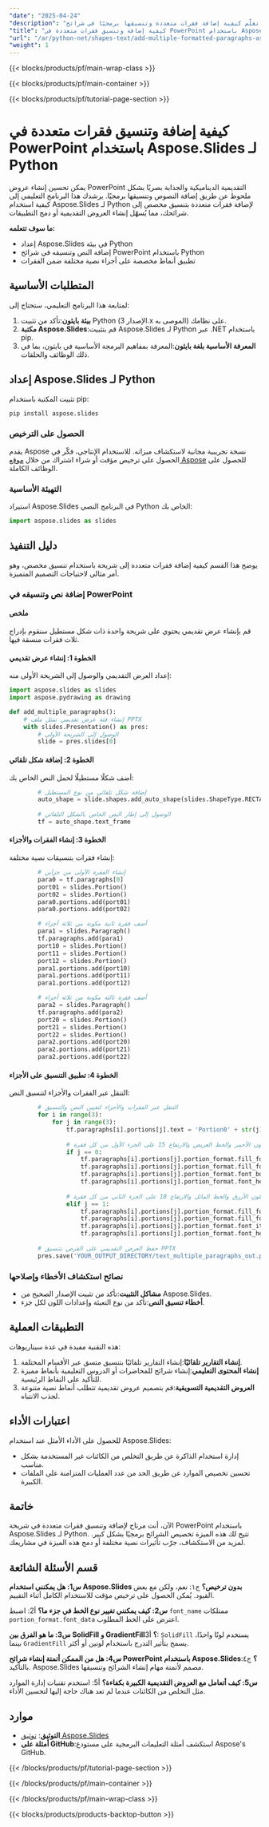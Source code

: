 ```yaml
---
"date": "2025-04-24"
"description": "تعلّم كيفية إضافة فقرات متعددة وتنسيقها برمجيًا في شرائح PowerPoint باستخدام Aspose.Slides مع Python. يغطي هذا الدليل الإعداد، وتقنيات تنسيق النصوص، والتطبيقات العملية."
"title": "كيفية إضافة وتنسيق فقرات متعددة في PowerPoint باستخدام Aspose.Slides لـ Python"
"url": "/ar/python-net/shapes-text/add-multiple-formatted-paragraphs-asposeslides-python/"
"weight": 1
---
```


{{< blocks/products/pf/main-wrap-class >}}

{{< blocks/products/pf/main-container >}}

{{< blocks/products/pf/tutorial-page-section >}}
# كيفية إضافة وتنسيق فقرات متعددة في PowerPoint باستخدام Aspose.Slides لـ Python

يمكن تحسين إنشاء عروض PowerPoint التقديمية الديناميكية والجذابة بصريًا بشكل ملحوظ عن طريق إضافة النصوص وتنسيقها برمجيًا. يرشدك هذا البرنامج التعليمي إلى كيفية استخدام Aspose.Slides لـ Python لإضافة فقرات متعددة بتنسيق مخصص إلى شرائحك، مما يُسهّل إنشاء العروض التقديمية أو دمج التطبيقات.

**ما سوف تتعلمه:**
- إعداد Aspose.Slides في بيئة Python
- إضافة النص وتنسيقه في شرائح PowerPoint باستخدام Python
- تطبيق أنماط مخصصة على أجزاء نصية مختلفة ضمن الفقرات

## المتطلبات الأساسية

لمتابعة هذا البرنامج التعليمي، ستحتاج إلى:
1. **بيئة بايثون**:تأكد من تثبيت Python (الإصدار 3.x الموصى به) على نظامك.
2. **مكتبة Aspose.Slides**:قم بتثبيت Aspose.Slides لـ Python عبر .NET باستخدام pip.
3. **المعرفة الأساسية بلغة بايثون**:المعرفة بمفاهيم البرمجة الأساسية في بايثون، بما في ذلك الوظائف والحلقات.

## إعداد Aspose.Slides لـ Python

تثبيت المكتبة باستخدام pip:

```bash
pip install aspose.slides
```

### الحصول على الترخيص

يقدم Aspose نسخة تجريبية مجانية لاستكشاف ميزاته. للاستخدام الإنتاجي، فكّر في الحصول على ترخيص مؤقت أو شراء اشتراك من خلال [موقع Aspose](https://purchase.aspose.com/buy) للحصول على الوظائف الكاملة.

### التهيئة الأساسية

استيراد Aspose.Slides في البرنامج النصي Python الخاص بك:

```python
import aspose.slides as slides
```

## دليل التنفيذ

يوضح هذا القسم كيفية إضافة فقرات متعددة إلى شريحة باستخدام تنسيق مخصص، وهو أمر مثالي لاحتياجات التصميم المتميزة.

### إضافة نص وتنسيقه في PowerPoint

#### ملخص
قم بإنشاء عرض تقديمي يحتوي على شريحة واحدة ذات شكل مستطيل سنقوم بإدراج ثلاث فقرات منسقة فيها.

#### الخطوة 1: إنشاء عرض تقديمي
إعداد العرض التقديمي والوصول إلى الشريحة الأولى منه:

```python
import aspose.slides as slides
import aspose.pydrawing as drawing

def add_multiple_paragraphs():
    # إنشاء فئة عرض تقديمي تمثل ملف PPTX
    with slides.Presentation() as pres:
        # الوصول إلى الشريحة الأولى
        slide = pres.slides[0]
```

#### الخطوة 2: إضافة شكل تلقائي
أضف شكلًا مستطيلًا لحمل النص الخاص بك:

```python
        # إضافة شكل تلقائي من نوع المستطيل
        auto_shape = slide.shapes.add_auto_shape(slides.ShapeType.RECTANGLE, 50, 150, 300, 150)
        
        # الوصول إلى إطار النص الخاص بالشكل التلقائي
        tf = auto_shape.text_frame
```

#### الخطوة 3: إنشاء الفقرات والأجزاء
إنشاء فقرات بتنسيقات نصية مختلفة:

```python
        # إنشاء الفقرة الأولى من جزأين
        para0 = tf.paragraphs[0]
        port01 = slides.Portion()
        port02 = slides.Portion()
        para0.portions.add(port01)
        para0.portions.add(port02)

        # أضف فقرة ثانية مكونة من ثلاثة أجزاء
        para1 = slides.Paragraph()
        tf.paragraphs.add(para1)
        port10 = slides.Portion()
        port11 = slides.Portion()
        port12 = slides.Portion()
        para1.portions.add(port10)
        para1.portions.add(port11)
        para1.portions.add(port12)

        # أضف فقرة ثالثة مكونة من ثلاثة أجزاء
        para2 = slides.Paragraph()
        tf.paragraphs.add(para2)
        port20 = slides.Portion()
        port21 = slides.Portion()
        port22 = slides.Portion()
        para2.portions.add(port20)
        para2.portions.add(port21)
        para2.portions.add(port22)
```

#### الخطوة 4: تطبيق التنسيق على الأجزاء
التنقل عبر الفقرات والأجزاء لتنسيق النص:

```python
        # التنقل عبر الفقرات والأجزاء لتعيين النص والتنسيق
        for i in range(3):
            for j in range(3):
                tf.paragraphs[i].portions[j].text = 'Portion0' + str(j)
                
                # قم بتطبيق اللون الأحمر والخط العريض والارتفاع 15 على الجزء الأول من كل فقرة
                if j == 0:
                    tf.paragraphs[i].portions[j].portion_format.fill_format.fill_type = slides.FillType.SOLID
                    tf.paragraphs[i].portions[j].portion_format.fill_format.solid_fill_color.color = drawing.Color.red
                    tf.paragraphs[i].portions[j].portion_format.font_bold = slides.NullableBool.TRUE
                    tf.paragraphs[i].portions[j].portion_format.font_height = 15
                
                # قم بتطبيق اللون الأزرق والخط المائل والارتفاع 18 على الجزء الثاني من كل فقرة
                elif j == 1:
                    tf.paragraphs[i].portions[j].portion_format.fill_format.fill_type = slides.FillType.SOLID
                    tf.paragraphs[i].portions[j].portion_format.fill_format.solid_fill_color.color = drawing.Color.blue
                    tf.paragraphs[i].portions[j].portion_format.font_italic = slides.NullableBool.TRUE
                    tf.paragraphs[i].portions[j].portion_format.font_height = 18
        
        # حفظ العرض التقديمي على القرص بتنسيق PPTX
        pres.save('YOUR_OUTPUT_DIRECTORY/text_multiple_paragraphs_out.pptx', slides.export.SaveFormat.PPTX)
```

### نصائح استكشاف الأخطاء وإصلاحها
- **مشاكل التثبيت**:تأكد من تثبيت الإصدار الصحيح من Aspose.Slides.
- **أخطاء تنسيق النص**:تأكد من نوع التعبئة وإعدادات اللون لكل جزء.

## التطبيقات العملية
هذه التقنية مفيدة في عدة سيناريوهات:
1. **إنشاء التقارير تلقائيًا**:إنشاء التقارير تلقائيًا بتنسيق متسق عبر الأقسام المختلفة.
2. **إنشاء المحتوى التعليمي**:إنشاء شرائح للمحاضرات أو الدروس التعليمية بأنماط مميزة للتأكيد على النقاط الرئيسية.
3. **العروض التقديمية التسويقية**:قم بتصميم عروض تقديمية تتطلب أنماط نصية متنوعة لجذب الانتباه.

## اعتبارات الأداء
للحصول على الأداء الأمثل عند استخدام Aspose.Slides:
- إدارة استخدام الذاكرة عن طريق التخلص من الكائنات غير المستخدمة بشكل مناسب.
- تحسين تخصيص الموارد عن طريق الحد من عدد العمليات المتزامنة على الملفات الكبيرة.

## خاتمة
الآن، أنت مرتاح لإضافة وتنسيق فقرات متعددة في شريحة PowerPoint باستخدام Aspose.Slides لـ Python. تتيح لك هذه الميزة تخصيص الشرائح برمجيًا بشكل كبير. لمزيد من الاستكشاف، جرّب تأثيرات نصية مختلفة أو دمج هذه الميزة في مشاريعك.

## قسم الأسئلة الشائعة
**س1: هل يمكنني استخدام Aspose.Slides بدون ترخيص؟**
ج١: نعم، ولكن مع بعض القيود. يُمكن الحصول على ترخيص مؤقت للاستخدام الكامل أثناء التقييم.

**س2: كيف يمكنني تغيير نوع الخط في جزء ما؟**
أ2: اضبط `font_name` ممتلكات `portion_format.font_data` اعترض على الخط المطلوب.

**س3: ما هو الفرق بين SolidFill و GradientFill؟**
أ3: `SolidFill` يستخدم لونًا واحدًا، بينما `GradientFill` يسمح بتأثير التدرج باستخدام لونين أو أكثر.

**س4: هل من الممكن أتمتة إنشاء شرائح PowerPoint باستخدام Aspose.Slides؟**
ج٤: بالتأكيد. Aspose.Slides مصمم لأتمتة مهام إنشاء الشرائح وتنسيقها.

**س5: كيف أتعامل مع العروض التقديمية الكبيرة بكفاءة؟**
أ5: استخدم تقنيات إدارة الموارد مثل التخلص من الكائنات عندما لم تعد هناك حاجة إليها لتحسين الأداء.

## موارد
- **التوثيق**: [توثيق Aspose.Slides](https://docs.aspose.com/slides/python/)
- **أمثلة على GitHub**:استكشف أمثلة التعليمات البرمجية على مستودع Aspose's GitHub.

{{< /blocks/products/pf/tutorial-page-section >}}

{{< /blocks/products/pf/main-container >}}

{{< /blocks/products/pf/main-wrap-class >}}

{{< blocks/products/products-backtop-button >}}